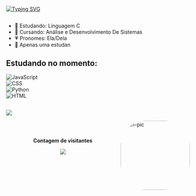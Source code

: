 

[![Typing SVG](https://readme-typing-svg.herokuapp.com?font=Fira+Code&weight=500&size=30&pause=1000&color=F7BBC9&center=falso&vCenter=falso&repeat=verdadeiro&width=435&lines=)](https://git.io/typing-svg)

##

- 🍡 Estudando: Linguagem C 
- 🍮 Cursando: Análise e Desenvolvimento De Sistemas 
- 💗 Pronomes: Ela/Dela
- 🙆 Apenas uma estudan 
 
## Estudando no momento:
![ JavaScript ](https://img.shields.io/badge/-JavaScript-0D1117?style=for-the-badge&logo=javascript&labelColor=0D1117)  
![ CSS ](https://img.shields.io/badge/-CSS-0D1117?style=for-the-badge&logo=CSS3&logoColor=1572B6&labelColor=0D1117)  
![ Python ](https://img.shields.io/badge/-Python-0D1117?style=for-the-badge&logo=Python3&logoColor=1572B6&labelColor=0D1117)  
![ HTML ](https://img.shields.io/badge/-html-0D1117?style=for-the-badge&logo=html3&logoColor=1572B6&labelColor=0D1117)
                                                                                                                                                               
 ##                                                                                                        
<img src="https://github-profile-trophy.vercel.app/?username=JamileLL&theme=dracula&row=2&no-bg=true&column=3&margin-w=15&margin-h=15" />
</p>
<img align="right" alt="juh-pic" height="190" style="border-radius:70px;" src="https://i.picasion.com/pic92/7fac14727a89cdeac4d142fac60407ce.gif">

 ##  
 
<div align="center">
<br><p align="center"><b>Contagem de visitantes</b></p>  
<p align="center"><img align="center" src="https://profile-counter.glitch.me/{JamileLL}/count.svg" /></p>
<br>
</div>
